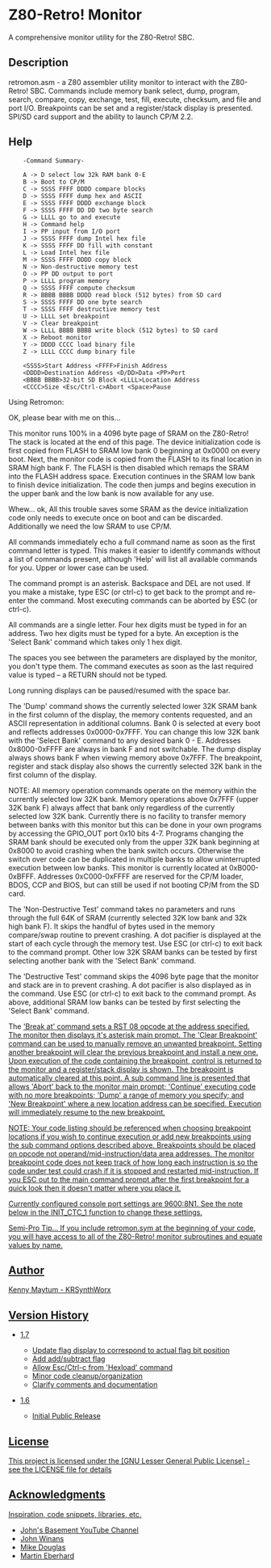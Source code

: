 # Z80-Retro! Monitor

A comprehensive monitor utility for the Z80-Retro! SBC.

## Description

retromon.asm - a Z80 assembler utility monitor to interact with the
Z80-Retro! SBC. Commands include memory bank select, dump, program,
search, compare, copy, exchange, test, fill, execute, checksum, and
file and port I/O. Breakpoints can be set and a register/stack display
is presented. SPI/SD card support and the ability to launch CP/M 2.2.

## Help

```
	-Command Summary-

	A -> D select low 32k RAM bank 0-E
	B -> Boot to CP/M
	C -> SSSS FFFF DDDD compare blocks
	D -> SSSS FFFF dump hex and ASCII
	E -> SSSS FFFF DDDD exchange block
	F -> SSSS FFFF DD DD two byte search
	G -> LLLL go to and execute
	H -> Command help
	I -> PP input from I/O port
	J -> SSSS FFFF dump Intel hex file
	K -> SSSS FFFF DD fill with constant
	L -> Load Intel hex file
	M -> SSSS FFFF DDDD copy block
	N -> Non-destructive memory test
	O -> PP DD output to port
	P -> LLLL program memory
	Q -> SSSS FFFF compute checksum
	R -> BBBB BBBB DDDD read block (512 bytes) from SD card
	S -> SSSS FFFF DD one byte search
	T -> SSSS FFFF destructive memory test
	U -> LLLL set breakpoint
	V -> Clear breakpoint
	W -> LLLL BBBB BBBB write block (512 bytes) to SD card
	X -> Reboot monitor
	Y -> DDDD CCCC load binary file
	Z -> LLLL CCCC dump binary file

	<SSSS>Start Address <FFFF>Finish Address
	<DDDD>Destination Address <D/DD>Data <PP>Port
	<BBBB BBBB>32-bit SD Block <LLLL>Location Address
	<CCCC>Size <Esc/Ctrl-c>Abort <Space>Pause

```
Using Retromon:

OK, please bear with me on this...

This monitor runs 100% in a 4096 byte page of SRAM on the Z80-Retro!
The stack is located at the end of this page. The device initialization
code is first copied from FLASH to SRAM low bank 0 beginning at 0x0000
on every boot. Next, the monitor code is copied from the FLASH to its
final location in SRAM high bank F. The FLASH is then disabled which
remaps the SRAM into the FLASH address space. Execution continues in the
SRAM low bank to finish device initialization. The code then jumps and
begins execution in the upper bank and the low bank is now available
for any use.

Whew... ok, All this trouble saves some SRAM as the device
initialization code only needs to execute once on boot and can be
discarded. Additionally we need the low SRAM to use CP/M.

All commands immediately echo a full command name as soon as the
first command letter is typed. This makes it easier to identify
commands without a list of commands present, although <H> 'Help' will
list all available commands for you. Upper or lower case can be used.

The command prompt is an asterisk. Backspace and DEL are not used.
If you make a mistake, type ESC (or ctrl-c) to get back to the prompt
and re-enter the command. Most executing commands can be aborted by
ESC (or ctrl-c).

All commands are a single letter. Four hex digits must be typed in
for an address. Two hex digits must be typed for a byte. An exception
is the <A> 'Select Bank' command which takes only 1 hex digit.

The spaces you see between the parameters are displayed by the monitor,
you don't type them. The command executes as soon as the last required
value is typed – a RETURN should not be typed.

Long running displays can be paused/resumed with the space bar.

The <D> 'Dump' command shows the currently selected lower 32K SRAM
bank in the first column of the display, the memory contents requested,
and an ASCII representation in additional columns. Bank 0 is selected
at every boot and reflects addresses 0x0000-0x7FFF. You can change this
low 32K bank with the <A> 'Select Bank' command to any desired bank
0 - E. Addresses 0x8000-0xFFFF are always in bank F and not switchable.
The dump display always shows bank F when viewing memory above 0x7FFF.
The breakpoint, register and stack display also shows the currently
selected 32K bank in the first column of the display.

NOTE: All memory operation commands operate on the memory within
the currently selected low 32K bank. Memory operations above 0x7FFF
(upper 32K bank F) always affect that bank only regardless of the
currently selected low 32K bank. Currently there is no facility to
transfer memory between banks with this monitor but this can be done
in your own programs by accessing the GPIO_OUT port 0x10 bits 4-7.
Programs changing the SRAM bank should be executed only from the
upper 32K bank beginning at 0x8000 to avoid crashing when the bank
switch occurs. Otherwise the switch over code can be duplicated in
multiple banks to allow uninterrupted execution between low banks.
This monitor is currently located at 0xB000-0xBFFF. Addresses
0xC000-0xFFFF are reserved for the CP/M loader, BDOS, CCP and BIOS,
but can still be used if not booting CP/M from the SD card.

The <N> 'Non-Destructive Test' command takes no parameters and runs
through the full 64K of SRAM (currently selected 32K low bank and 32k
high bank F). It skips the handful of bytes used in the memory
compare/swap routine to prevent crashing. A dot pacifier is displayed
at the start of each cycle through the memory test. Use ESC (or ctrl-c)
to exit back to the command prompt. Other low 32K SRAM banks can be
tested by first selecting another bank with the <A> 'Select Bank'
command.

The <T> 'Destructive Test' command skips the 4096 byte page that the
monitor and stack are in to prevent crashing. A dot pacifier is also
displayed as in the <N> command. Use ESC (or ctrl-c) to exit back to
the command prompt. As above, additional SRAM low banks can be tested
by first selecting the <A> 'Select Bank' command.

The <U> 'Break at' command sets a RST 08 opcode at the address
specified. The monitor then displays it's asterisk main prompt.
The <V> 'Clear Breakpoint' command can be used to manually remove an
unwanted breakpoint. Setting another breakpoint will clear the previous
breakpoint and install a new one. Upon execution of the code containing
the breakpoint, control is returned to the monitor and a register/stack
display is shown. The breakpoint is automatically cleared at this point.
A sub command line is presented that allows <Esc> 'Abort' back to
the monitor main prompt; <Enter> 'Continue' executing code with no more
breakpoints; <Space> 'Dump' a range of memory you specify; and
<LLLL> 'New Breakpoint' where a new location address can be specified.
Execution will immediately resume to the new breakpoint.

NOTE: Your code listing should be referenced when choosing breakpoint
locations if you wish to continue execution or add new breakpoints
using the sub command options described above. Breakpoints should be
placed on opcode not operand/mid-instruction/data area addresses. The
monitor breakpoint code does not keep track of how long each
instruction is so the code under test could crash if it is stopped and
restarted mid-instruction. If you ESC out to the main command prompt
after the first breakpoint for a quick look then it doesn't matter
where you place it.

Currently configured console port settings are 9600:8N1. See the note
below in the INIT_CTC_1 function to change these settings.

Semi-Pro Tip... If you include retromon.sym at the beginning of your
code, you will have access to all of the Z80-Retro! monitor subroutines
and equate values by name.

## Author

[Kenny Maytum](mailto:ken_m@comcast.net) - KRSynthWorx

## Version History

* 1.7
	* Update flag display to correspond to actual flag bit position
	* Add add/subtract flag
	* Allow Esc/Ctrl-c from <L> 'Hexload' command
	* Minor code cleanup/organization
	* Clarify comments and documentation

* 1.6
	* Initial Public Release

## License

This project is licensed under the [GNU Lesser General Public License] - see the LICENSE file for details

## Acknowledgments

Inspiration, code snippets, libraries, etc.
* [John's Basement YouTube Channel](https://www.youtube.com/c/JohnsBasement)
* [John Winans](https://github.com/johnwinans)
* [Mike Douglas](https://deramp.com)
* Martin Eberhard
